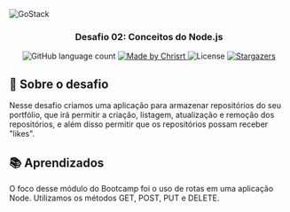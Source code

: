 <img alt="GoStack" src="https://storage.googleapis.com/golden-wind/bootcamp-gostack/header-desafios.png" />

<h3 align="center">
  Desafio 02: Conceitos do Node.js
</h3>

<p align="center">
  <img alt="GitHub language count" src="https://img.shields.io/github/languages/count/ChristySchott/gostack-desafio-conceitos-node?color=%2304D361">

  <a href="https://rocketseat.com.br">
    <img alt="Made by Chrisrt" src="https://img.shields.io/badge/made%20by-Christy-%2304D361">
  </a>

  <img alt="License" src="https://img.shields.io/badge/license-MIT-%2304D361">

  <a href="https://github.com/ChristySchott/gostack-desafio-conceitos-node/stargazers">
    <img alt="Stargazers" src="https://img.shields.io/github/stars/ChristySchott/gostack-desafio-conceitos-node?style=social">
  </a>
</p>

## :rocket: Sobre o desafio

Nesse desafio criamos uma aplicação para armazenar repositórios do seu portfólio, que irá permitir a criação, listagem, atualização e remoção dos repositórios, e além disso permitir que os repositórios possam receber "likes".

## :books: Aprendizados

O foco desse módulo do Bootcamp foi o uso de rotas em uma aplicação Node. Utilizamos os métodos GET, POST, PUT e DELETE.
